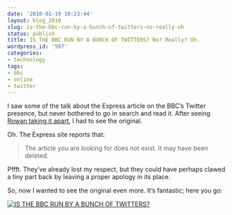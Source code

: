 ```yaml
---
date: '2010-01-19 10:23:44'
layout: blog_2010
slug: is-the-bbc-run-by-a-bunch-of-twitters-no-really-oh
status: publish
title: IS THE BBC RUN BY A BUNCH OF TWITTERS? No? Really? Oh.
wordpress_id: '597'
categories:
- technology
tags:
- bbc
- online
- twitter
---
```


I saw some of the talk about the Express article on the BBC’s Twitter
presence, but never bothered to go in search and read it. After seeing [Rowan
taking it
apart](http://posterous.depomerai.com/sunday-express-makes-a-twit-of-itself),
I had to see the original.

Oh. The Express site reports that:

> The article you are looking for does not exist. It may have been deleted.

Pffft. They’ve already lost my respect, but they could have perhaps clawed a
tiny part back by leaving a proper apology in its place.

So, now I wanted to see the original even more. It’s fantastic; here you go:

[![IS THE BBC RUN BY A BUNCH OF TWITTERS?](http://alexmuller.s3.amazonaws.com/static/blog/2010-01-19-express-bbc-twitter.png)](http://alexmuller.s3.amazonaws.com/static/blog/2010-01-19-express-bbc-twitter.png)
